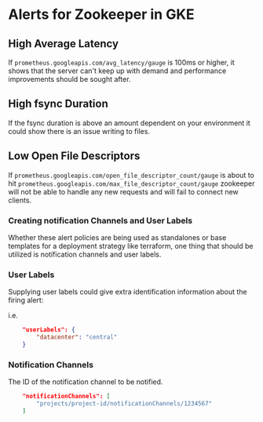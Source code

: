 # Alerts for Zookeeper in GKE

## High Average Latency

If `prometheus.googleapis.com/avg_latency/gauge` is 100ms or higher, it shows that the server can't keep up with demand and performance improvements should be sought after.

## High fsync Duration

If the fsync duration is above an amount dependent on your environment it could show there is an issue writing to files.

## Low Open File Descriptors

If `prometheus.googleapis.com/open_file_descriptor_count/gauge` is about to hit `prometheus.googleapis.com/max_file_descriptor_count/gauge` zookeeper will not be able to handle any new requests and will fail to connect new clients.

### Creating notification Channels and User Labels

Whether these alert policies are being used as standalones or base templates for a deployment strategy like terraform, one thing that should be utilized is notification channels and user labels.

### User Labels

Supplying user labels could give extra identification information about the firing alert:

i.e.

```json
    "userLabels": {
        "datacenter": "central"
    }
```

### Notification Channels

The ID of the notification channel to be notified.

```json
    "notificationChannels": [
        "projects/project-id/notificationChannels/1234567"
    ]
```
